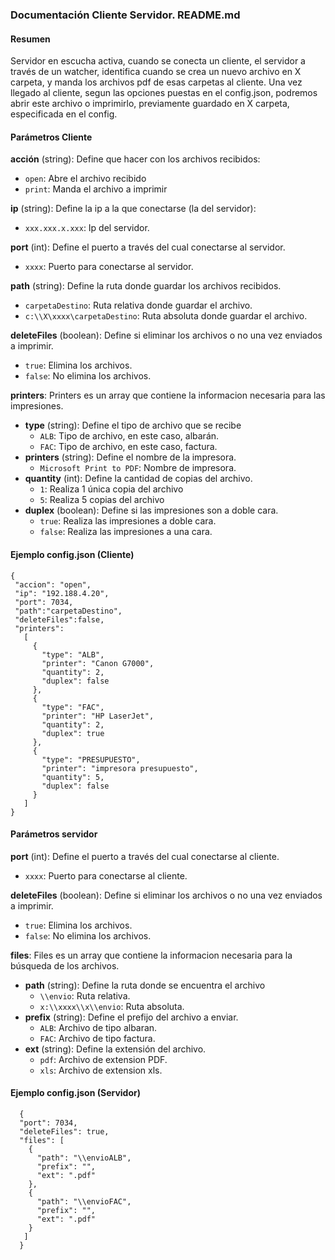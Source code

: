 ### Documentación Cliente Servidor. README.md

#### Resumen
Servidor en escucha activa, cuando se conecta un cliente, el servidor a través de un watcher, identifica cuando se crea un nuevo archivo en X carpeta, y manda los archivos pdf de esas carpetas al cliente. Una vez llegado al cliente, segun las opciones puestas en el config.json, podremos abrir este archivo o imprimirlo, previamente guardado en X carpeta, especificada en el config.

#### Parámetros Cliente

**acción** (string): Define que hacer con los archivos recibidos:
 - `open`: Abre el archivo recibido
 - `print`: Manda el archivo a imprimir

**ip** (string): Define la ip a la que conectarse (la del servidor):
 - `xxx.xxx.x.xxx`: Ip del servidor.
 
**port** (int): Define el puerto a través del cual conectarse al servidor.
 - `xxxx`: Puerto para conectarse al servidor.

**path** (string): Define la ruta donde guardar los archivos recibidos.
 - `carpetaDestino`: Ruta relativa donde guardar el archivo.
 - `c:\\X\xxxx\carpetaDestino`: Ruta absoluta donde guardar el archivo.

**deleteFiles** (boolean): Define si eliminar los archivos o no una vez enviados a imprimir.
 - `true`: Elimina los archivos.
 - `false`: No elimina los archivos.

**printers**: Printers es un array que contiene la informacion necesaria para las impresiones.
- **type** (string): Define el tipo de archivo que se recibe
  - `ALB`: Tipo de archivo, en este caso, albarán.
  - `FAC`: Tipo de archivo, en este caso, factura.
- **printers** (string): Define el nombre de la impresora.
  - `Microsoft Print to PDF`: Nombre de impresora.
- **quantity** (int): Define la cantidad de copias del archivo.
  - `1`: Realiza 1 única copia del archivo
  - `5`: Realiza 5 copias del archivo
- **duplex** (boolean): Define si las impresiones son a doble cara.
  - `true`: Realiza las impresiones a doble cara.
  - `false`: Realiza las impresiones a una cara.

 #### Ejemplo config.json (Cliente)

 ```
{
  "accion": "open",
  "ip": "192.188.4.20",
  "port": 7034,
  "path":"carpetaDestino",
  "deleteFiles":false,
  "printers": 
    [
      {
        "type": "ALB",
        "printer": "Canon G7000",
        "quantity": 2,
        "duplex": false
      },
      {
        "type": "FAC",
        "printer": "HP LaserJet",
        "quantity": 2,
        "duplex": true
      },
      {
        "type": "PRESUPUESTO",
        "printer": "impresora presupuesto",
        "quantity": 5,
        "duplex": false
      }
    ]
}
```
#### Parámetros servidor
**port** (int): Define el puerto a través del cual conectarse al cliente.
 - `xxxx`: Puerto para conectarse al cliente.

**deleteFiles** (boolean): Define si eliminar los archivos o no una vez enviados a imprimir.
 - `true`: Elimina los archivos.
 - `false`: No elimina los archivos.

**files**: Files es un array que contiene la informacion necesaria para la búsqueda de los archivos.
- **path** (string): Define la ruta donde se encuentra el archivo
  - `\\envio`: Ruta relativa.
  - `x:\\xxxx\\x\\envio`: Ruta absoluta.
- **prefix** (string): Define el prefijo del archivo a enviar.
  - `ALB`: Archivo de tipo albaran.
  - `FAC`: Archivo de tipo factura.
- **ext** (string): Define la extensión del archivo.
  - `pdf`: Archivo de extension PDF.
  - `xls`: Archivo de extension xls.
 
#### Ejemplo config.json (Servidor)
 
```
  {
  "port": 7034,
  "deleteFiles": true,
  "files": [
    {
      "path": "\\envioALB",
      "prefix": "",
      "ext": ".pdf"
    },
    {
      "path": "\\envioFAC",
      "prefix": "",
      "ext": ".pdf"
    }
   ]
  }
``` 
